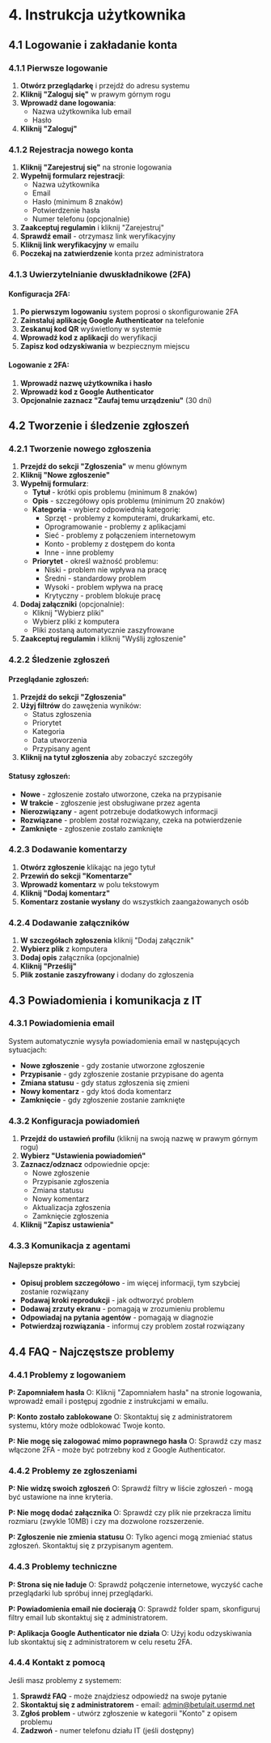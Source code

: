 # 4. Instrukcja użytkownika

## 4.1 Logowanie i zakładanie konta

### 4.1.1 Pierwsze logowanie

1. **Otwórz przeglądarkę** i przejdź do adresu systemu
2. **Kliknij "Zaloguj się"** w prawym górnym rogu
3. **Wprowadź dane logowania**:
   - Nazwa użytkownika lub email
   - Hasło
4. **Kliknij "Zaloguj"**

### 4.1.2 Rejestracja nowego konta

1. **Kliknij "Zarejestruj się"** na stronie logowania
2. **Wypełnij formularz rejestracji**:
   - Nazwa użytkownika
   - Email
   - Hasło (minimum 8 znaków)
   - Potwierdzenie hasła
   - Numer telefonu (opcjonalnie)
3. **Zaakceptuj regulamin** i kliknij "Zarejestruj"
4. **Sprawdź email** - otrzymasz link weryfikacyjny
5. **Kliknij link weryfikacyjny** w emailu
6. **Poczekaj na zatwierdzenie** konta przez administratora

### 4.1.3 Uwierzytelnianie dwuskładnikowe (2FA)

#### Konfiguracja 2FA:
1. **Po pierwszym logowaniu** system poprosi o skonfigurowanie 2FA
2. **Zainstaluj aplikację Google Authenticator** na telefonie
3. **Zeskanuj kod QR** wyświetlony w systemie
4. **Wprowadź kod z aplikacji** do weryfikacji
5. **Zapisz kod odzyskiwania** w bezpiecznym miejscu

#### Logowanie z 2FA:
1. **Wprowadź nazwę użytkownika i hasło**
2. **Wprowadź kod z Google Authenticator**
3. **Opcjonalnie zaznacz "Zaufaj temu urządzeniu"** (30 dni)

## 4.2 Tworzenie i śledzenie zgłoszeń

### 4.2.1 Tworzenie nowego zgłoszenia

1. **Przejdź do sekcji "Zgłoszenia"** w menu głównym
2. **Kliknij "Nowe zgłoszenie"**
3. **Wypełnij formularz**:
   - **Tytuł** - krótki opis problemu (minimum 8 znaków)
   - **Opis** - szczegółowy opis problemu (minimum 20 znaków)
   - **Kategoria** - wybierz odpowiednią kategorię:
     - Sprzęt - problemy z komputerami, drukarkami, etc.
     - Oprogramowanie - problemy z aplikacjami
     - Sieć - problemy z połączeniem internetowym
     - Konto - problemy z dostępem do konta
     - Inne - inne problemy
   - **Priorytet** - określ ważność problemu:
     - Niski - problem nie wpływa na pracę
     - Średni - standardowy problem
     - Wysoki - problem wpływa na pracę
     - Krytyczny - problem blokuje pracę
4. **Dodaj załączniki** (opcjonalnie):
   - Kliknij "Wybierz pliki"
   - Wybierz pliki z komputera
   - Pliki zostaną automatycznie zaszyfrowane
5. **Zaakceptuj regulamin** i kliknij "Wyślij zgłoszenie"

### 4.2.2 Śledzenie zgłoszeń

#### Przeglądanie zgłoszeń:
1. **Przejdź do sekcji "Zgłoszenia"**
2. **Użyj filtrów** do zawężenia wyników:
   - Status zgłoszenia
   - Priorytet
   - Kategoria
   - Data utworzenia
   - Przypisany agent
3. **Kliknij na tytuł zgłoszenia** aby zobaczyć szczegóły

#### Statusy zgłoszeń:
- **Nowe** - zgłoszenie zostało utworzone, czeka na przypisanie
- **W trakcie** - zgłoszenie jest obsługiwane przez agenta
- **Nierozwiązany** - agent potrzebuje dodatkowych informacji
- **Rozwiązane** - problem został rozwiązany, czeka na potwierdzenie
- **Zamknięte** - zgłoszenie zostało zamknięte

### 4.2.3 Dodawanie komentarzy

1. **Otwórz zgłoszenie** klikając na jego tytuł
2. **Przewiń do sekcji "Komentarze"**
3. **Wprowadź komentarz** w polu tekstowym
4. **Kliknij "Dodaj komentarz"**
5. **Komentarz zostanie wysłany** do wszystkich zaangażowanych osób

### 4.2.4 Dodawanie załączników

1. **W szczegółach zgłoszenia** kliknij "Dodaj załącznik"
2. **Wybierz plik** z komputera
3. **Dodaj opis** załącznika (opcjonalnie)
4. **Kliknij "Prześlij"**
5. **Plik zostanie zaszyfrowany** i dodany do zgłoszenia

## 4.3 Powiadomienia i komunikacja z IT

### 4.3.1 Powiadomienia email

System automatycznie wysyła powiadomienia email w następujących sytuacjach:
- **Nowe zgłoszenie** - gdy zostanie utworzone zgłoszenie
- **Przypisanie** - gdy zgłoszenie zostanie przypisane do agenta
- **Zmiana statusu** - gdy status zgłoszenia się zmieni
- **Nowy komentarz** - gdy ktoś doda komentarz
- **Zamknięcie** - gdy zgłoszenie zostanie zamknięte

### 4.3.2 Konfiguracja powiadomień

1. **Przejdź do ustawień profilu** (kliknij na swoją nazwę w prawym górnym rogu)
2. **Wybierz "Ustawienia powiadomień"**
3. **Zaznacz/odznacz** odpowiednie opcje:
   - Nowe zgłoszenie
   - Przypisanie zgłoszenia
   - Zmiana statusu
   - Nowy komentarz
   - Aktualizacja zgłoszenia
   - Zamknięcie zgłoszenia
4. **Kliknij "Zapisz ustawienia"**

### 4.3.3 Komunikacja z agentami

#### Najlepsze praktyki:
- **Opisuj problem szczegółowo** - im więcej informacji, tym szybciej zostanie rozwiązany
- **Podawaj kroki reprodukcji** - jak odtworzyć problem
- **Dodawaj zrzuty ekranu** - pomagają w zrozumieniu problemu
- **Odpowiadaj na pytania agentów** - pomagają w diagnozie
- **Potwierdzaj rozwiązania** - informuj czy problem został rozwiązany

## 4.4 FAQ - Najczęstsze problemy

### 4.4.1 Problemy z logowaniem

**P: Zapomniałem hasła**
O: Kliknij "Zapomniałem hasła" na stronie logowania, wprowadź email i postępuj zgodnie z instrukcjami w emailu.

**P: Konto zostało zablokowane**
O: Skontaktuj się z administratorem systemu, który może odblokować Twoje konto.

**P: Nie mogę się zalogować mimo poprawnego hasła**
O: Sprawdź czy masz włączone 2FA - może być potrzebny kod z Google Authenticator.

### 4.4.2 Problemy ze zgłoszeniami

**P: Nie widzę swoich zgłoszeń**
O: Sprawdź filtry w liście zgłoszeń - mogą być ustawione na inne kryteria.

**P: Nie mogę dodać załącznika**
O: Sprawdź czy plik nie przekracza limitu rozmiaru (zwykle 10MB) i czy ma dozwolone rozszerzenie.

**P: Zgłoszenie nie zmienia statusu**
O: Tylko agenci mogą zmieniać status zgłoszeń. Skontaktuj się z przypisanym agentem.

### 4.4.3 Problemy techniczne

**P: Strona się nie ładuje**
O: Sprawdź połączenie internetowe, wyczyść cache przeglądarki lub spróbuj innej przeglądarki.

**P: Powiadomienia email nie docierają**
O: Sprawdź folder spam, skonfiguruj filtry email lub skontaktuj się z administratorem.

**P: Aplikacja Google Authenticator nie działa**
O: Użyj kodu odzyskiwania lub skontaktuj się z administratorem w celu resetu 2FA.

### 4.4.4 Kontakt z pomocą

Jeśli masz problemy z systemem:
1. **Sprawdź FAQ** - może znajdziesz odpowiedź na swoje pytanie
2. **Skontaktuj się z administratorem** - email: admin@betulait.usermd.net
3. **Zgłoś problem** - utwórz zgłoszenie w kategorii "Konto" z opisem problemu
4. **Zadzwoń** - numer telefonu działu IT (jeśli dostępny)
